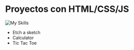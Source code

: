 # Proyectos con HTML/CSS/JS

![My Skills](https://skillicons.dev/icons?i=html,css,js)

- Etch a sketch
- Calculator
- Tic Tac Toe
